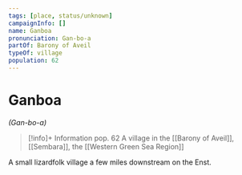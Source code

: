 ```yaml
---
tags: [place, status/unknown]
campaignInfo: []
name: Ganboa
pronunciation: Gan-bo-a
partOf: Barony of Aveil
typeOf: village
population: 62
---
```

# Ganboa
*(Gan-bo-a)*
>[!info]+ Information
> pop. 62
> A village in the [[Barony of Aveil]], [[Sembara]], the [[Western Green Sea Region]]

A small lizardfolk village a few miles downstream on the Enst. 